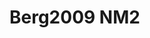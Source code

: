 <a name="material" />

# Berg2009 NM2
<script type="application/ld+json">
  {
    "@context": "https://schema.org/",
    "@type": "ChemicalSubstance",
    "http://purl.org/dc/terms/conformsTo":
      {
        "@type": "CreativeWork",
        "@id": "https://bioschemas.org/profiles/ChemicalSubstance/0.4-RELEASE/"
      },
    "@id": "https://egonw.github.io/nanowiki/nanowiki146.html#material",
    "name": "Berg2009 NM2",
    "sameAs": "http://127.0.0.1/mediawiki/index.php/Special:URIResolver/Berg2009_NM2"
  }
</script>

